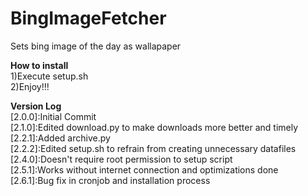 # BingImageFetcher
Sets bing image of the day as wallapaper

<b>How to install</b></br>
1)Execute setup.sh</br>
2)Enjoy!!!</br>

<b>Version Log</b></br>
[2.0.0]:Initial Commit</br>
[2.1.0]:Edited download.py to make downloads more better and timely</br>
[2.2.1]:Added archive.py</br>
[2.2.2]:Edited setup.sh to refrain from creating unnecessary datafiles</br>
[2.4.0]:Doesn't require root permission to setup script</br>
[2.5.1]:Works without internet connection and optimizations done</br>
[2.6.1]:Bug fix in cronjob and installation process</br>

